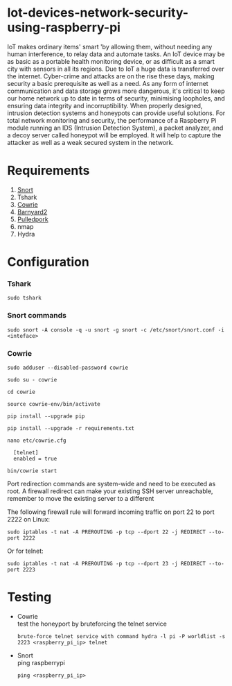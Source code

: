 # Iot-devices-network-security-using-raspberry-pi
IoT makes ordinary items' smart 'by allowing them, without needing any human
interference, to relay data and automate tasks. An IoT device may be as basic as a portable
health monitoring device, or as difficult as a smart city with sensors in all its regions. Due
to IoT a huge data is transferred over the internet. Cyber-crime and attacks are on the rise
these days, making security a basic prerequisite as well as a need. As any form of internet
communication and data storage grows more dangerous, it's critical to keep our home
network up to date in terms of security, minimising loopholes, and ensuring data integrity
and incorruptibility. When properly designed, intrusion detection systems and honeypots
can provide useful solutions. For total network monitoring and security, the performance
of a Raspberry Pi module running an IDS (Intrusion Detection System), a packet analyzer,
and a decoy server called honeypot will be employed. It will help to capture the attacker as
well as a weak secured system in the network.


# Requirements

1. [Snort](https://www.snort.org/downloads) 
2. Tshark 
3. [Cowrie](https://github.com/cowrie/cowrie) 
4. [Barnyard2](https://github.com/firnsy/barnyard2)
5. [Pulledpork](https://github.com/shirkdog/pulledpork)
6. nmap
7. Hydra

# Configuration
### Tshark
    sudo tshark
### Snort commands
    sudo snort -A console -q -u snort -g snort -c /etc/snort/snort.conf -i <inteface>

### Cowrie
```
sudo adduser --disabled-password cowrie
```
```
sudo su - cowrie
```
```
cd cowrie
```
```
source cowrie-env/bin/activate
```
```
pip install --upgrade pip
```
```
pip install --upgrade -r requirements.txt
```
```
nano etc/cowrie.cfg
```
```
  [telnet]
  enabled = true
```
```
bin/cowrie start
```

Port redirection commands are system-wide and need to be executed as root. A firewall redirect can make your existing SSH server unreachable, remember to move the existing server to a different 

The following firewall rule will forward incoming traffic on port 22 to port 2222 on Linux:

```
sudo iptables -t nat -A PREROUTING -p tcp --dport 22 -j REDIRECT --to-port 2222
```
Or for telnet:
```
sudo iptables -t nat -A PREROUTING -p tcp --dport 23 -j REDIRECT --to-port 2223
```
# Testing
* Cowrie<br>
    test the honeyport by bruteforcing the telnet service
    ```
    brute-force telnet service with command hydra -l pi -P worldlist -s 2223 <raspberry_pi_ip> telnet
    ```
* Snort<br>
    ping raspberrypi
    ```
    ping <raspberry_pi_ip>
    ```
